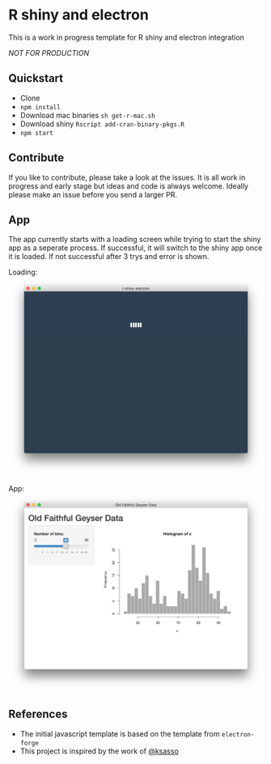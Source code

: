 # R shiny and electron

This is a work in progress template for R shiny and electron integration

_NOT FOR PRODUCTION_

## Quickstart

* Clone
* `npm install`
* Download mac binaries `sh get-r-mac.sh`
* Download shiny `Rscript add-cran-binary-pkgs.R`
* `npm start`

## Contribute

If you like to contribute, please take a look at the issues. It is all work in progress and early stage but ideas and code is always welcome. Ideally please make an issue before you send a larger PR.

## App

The app currently starts with a loading screen while trying to start the shiny app as a seperate process. If successful, it will switch to the shiny app once it is loaded. If not successful after 3 trys and error is shown.

Loading:
![loading](docs/screenshot-loading.png)

App:
![app](docs/screenshot-app.png)


## References

* The initial javascript template is based on the template from `electron-forge`
* This project is inspired by the work of [@ksasso](https://github.com/ksasso/useR_electron_meet_shiny)